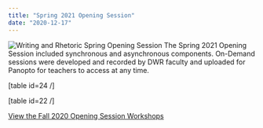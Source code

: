 ```yaml
---
title: "Spring 2021 Opening Session"
date: "2020-12-17"
---
```


![Writing and Rhetoric Spring Opening Session](images/Spring-Opening-Session-2021-v2.jpg) The Spring 2021 Opening Session included synchronous and asynchronous components. On-Demand sessions were developed and recorded by DWR faculty and uploaded for Panopto for teachers to access at any time.

\[table id=24 /\]

\[table id=22 /\]

[View the Fall 2020 Opening Session Workshops](https://library.cwr.olemiss.edu/teach-dev/os-fa20/)
